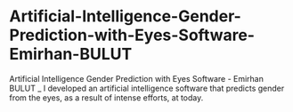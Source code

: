 # Artificial-Intelligence-Gender-Prediction-with-Eyes-Software-Emirhan-BULUT
Artificial Intelligence Gender Prediction with Eyes Software - Emirhan BULUT _ I developed an artificial intelligence software that predicts gender from the eyes, as a result of intense efforts, at today.
